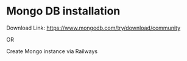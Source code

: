 # Mongo DB installation

Download Link: https://www.mongodb.com/try/download/community 

OR

Create Mongo instance via Railways